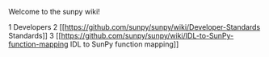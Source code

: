 Welcome to the sunpy wiki!

1 Developers
2 [[https://github.com/sunpy/sunpy/wiki/Developer-Standards Standards]]
3 [[https://github.com/sunpy/sunpy/wiki/IDL-to-SunPy-function-mapping IDL to SunPy function mapping]]
